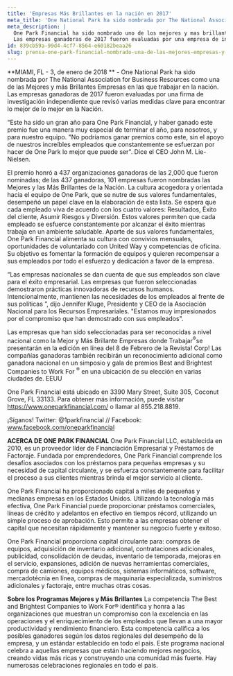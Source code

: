 ```yaml
---
title: 'Empresas Más Brillantes en la nación en 2017'
meta_title: 'One National Park ha sido nombrada por The National Association for Business Resources como una de las Mejores y más Brillantes Empresas en las que trabajar en la nación.'
meta_description: |
  One Park Financial ha sido nombrado uno de los mejores y mas brillantes companias donde trabajar en la nación por The National Association for Business Resources. 
  Las empresas ganadoras de 2017 fueron evaluadas por una empresa de investigación independiente que revisó varias medidas para encontrar lo mejor de lo mejor de la Nación.
id: 839cb59a-99d4-4cf7-8564-e60182beaa26
slug: prensa-one-park-financial-nombrado-una-de-las-mejores-empresas-y-mas-brillantes-para-trabajar-en-la-nacion-en-2017
---
```

**MIAMI, FL - 3, de enero de 2018 ** -  One National Park ha sido nombrada por The National Association for Business Resources como una de las Mejores y más Brillantes Empresas en las que trabajar en la nación.  Las empresas ganadoras de 2017 fueron evaluadas por una firma de investigación independiente que revisó varias medidas clave para encontrar lo mejor de lo mejor en la Nación. 

“Este ha sido un gran año para One Park Financial, y haber ganado este premio fue una manera muy especial de terminar el año, para nosotros, y para nuestro equipo. "No podríamos ganar premios como este, sin el apoyo de nuestros increíbles empleados que constantemente se esfuerzan por hacer de One Park lo mejor que puede ser". Dice el CEO John M. Lie-Nielsen.

El premio honró a 437 organizaciones ganadoras de las 2,000 que fueron nominadas; de las 437 ganadoras, 101 empresas fueron nombradas las Mejores y las Más Brillantes de la Nación. La cultura acogedora y orientada hacia el equipo de One Park, que se nutre de sus valores fundamentales, desempeñó un papel clave en la elaboración de esta lista. Se espera que cada empleado viva de acuerdo con los cuatro valores: Resultados, Éxito del cliente, Asumir Riesgos y Diversión. Estos valores permiten que cada empleado se esfuerce constantemente por alcanzar el éxito mientras trabaja en un ambiente saludable. Aparte de sus valores fundamentales, One Park Financial alimenta su cultura con convivios mensuales, oportunidades de voluntariado con United Way y competencias de oficina. Su objetivo es fomentar la formación de equipos y quieren recompensar a sus empleados por todo el esfuerzo y dedicación a favor de la empresa.  

“Las empresas nacionales se dan cuenta de que sus empleados son clave para el éxito empresarial. Las empresas que fueron seleccionadas demostraron prácticas innovadoras de recursos humanos. Intencionalmente, mantienen las necesidades de los empleados al frente de sus políticas ”, dijo Jennifer Kluge, Presidente y CEO de la Asociación Nacional para los Recursos Empresariales. "Estamos muy impresionados por el compromiso que han demostrado con sus empleados".

Las empresas que han sido seleccionadas para ser reconocidas a nivel nacional como la Mejor y Más Brillante Empresas donde Trabajar<sup>®</sup>se presentarán en la edición en línea del 8 de Febrero </sup> de la Revista! Corp! Las compañías ganadoras también recibirán un reconocimiento adicional como ganadora nacional en un simposio y gala de premios Best and Brightest Companies to Work For <sup>®</sup> en una ubicación de su elección en varias ciudades de. EEUU

One Park Financial está ubicado en 3390 Mary Street, Suite 305, Coconut Grove, FL 33133.
Para obtener más información, puede visitar https://www.oneparkfinancial.com/ o llamar al 855.218.8819. 

¡Síganos! 
Twitter: @1parkfinancial // Facebook: www.facebook.com/oneparkfinancial

**ACERCA DE ONE PARK FINANCIAL**
One Park Financial LLC, establecida en 2010, es un proveedor líder de Financiación Empresarial y Préstamos de Factoraje. Fundada por emprendedores, One Park Financial comprende los desafíos asociados con los préstamos para pequeñas empresas y su necesidad de capital circulante, y se esfuerza constantemente para facilitar el proceso a sus clientes mientras brinda el mejor servicio al cliente. 

One Park Financial ha proporcionado capital a miles de pequeñas y medianas empresas en los Estados Unidos. Utilizando la tecnología más efectiva, One Park Financial puede proporcionar préstamos comerciales, líneas de crédito y adelantos en efectivo en tiempos récord, utilizando un simple proceso de aprobación. Esto permite a las empresas obtener el capital que necesitan rápidamente y mantener su negocio fuerte y exitoso. 

One Park Financial proporciona capital circulante para: compras de equipos, adquisición de inventario adicional, contrataciones adicionales, publicidad, consolidación de deudas, inventario de temporada, mejoras en el servicio, expansiones, adición de nuevas herramientas comerciales, compra de camiones, equipos médicos, sistemas informáticos, software, mercadotécnia en línea, compras de maquinaria especializada, suministros adicionales y factoraje, entre muchas otras cosas.

**Sobre los Programas Mejores y Más Brillantes**
La competencia The Best and Brightest Companies to Work For® identifica y honra a las organizaciones que muestran un compromiso con la excelencia en las operaciones y el enriquecimiento de los empleados que llevan a una mayor productividad y rendimiento financiero. Esta competencia califica a los posibles ganadores según los datos regionales del desempeño de la empresa, y un estándar establecido en todo el país. Este programa nacional celebra a aquellas empresas que están haciendo mejores negocios, creando vidas más ricas y construyendo una comunidad más fuerte. Hay numerosas celebraciones regionales en todo el país.